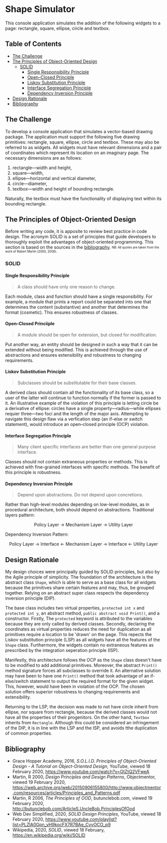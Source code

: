 # Shape Simulator
This console application simulates the addition of the following widgets to a page: rectangle, square, ellipse, circle and textbox.
## Table of Contents
- [The Challenge](#the-challenge)
- [The Principles of Object-Oriented Design](#the-principles-of-object-oriented-design)
  - [SOLID](#solid)
    - [Single Responsibility Principle](#single-responsibility-principle)
    - [Open–Closed Principle](#open/closed-principle)
    - [Liskov Substitution Principle](#liskov-substitution-principle)
    - [Interface Segregation Principle](#interface-segregation-principle)
    - [Dependency Inversion Principle](#dependency-inversion-principle)
- [Design Rationale](#design-rationale)
- [Bibliography](#bibliography)
## The Challenge
To develop a console application that simulates a vector-based drawing package. The application must support the following five drawing primitives: rectangle, square, ellipse, circle and textbox. These may also be referred to as widgets. All widgets must have relevant dimensions and a pair of coordinates which represent its location on an imaginary page. The necessary dimensions are as follows:
1) rectangle—width and height,
2) square—width,
3) ellipse—horizontal and vertical diameter,
4) circle—diameter,
5) textbox—width and height of bounding rectangle.

Naturally, the textbox must have the functionality of displaying text within its bounding rectangle.
## The Principles of Object-Oriented Design
Before writing any code, it is apposite to review best practice in code design. The acronym SOLID is a set of principles that guide developers to thoroughly exploit the advantages of object-oriented programming. This section is based on the sources in the [bibliography](#bibliography). <sub><sup>NB: All quotes are taken from the work of Robert Martin (2000, 2006).</sup></sub>
### SOLID

#### Single Responsibility Principle
> A class should have only one reason to change.

Each module, class and function should have a single responsibility. For example, a module that prints a report could be separated into one that determines the content (substantive) and another that determines the format (cosmetic). This ensures robustness of classes.
#### Open–Closed Princiiple
> A module should be open for extension, but closed for modification.

Put another way, an entity should be designed in such a way that it can be extended without being modified. This is achieved through the use of abstractions and ensures extensibility and robustness to changing requirements.
#### Liskov Substitution Principle
> Subclasses should be substitutable for their base classes.

A derived class should contain all the functionality of its base class, so a user of the latter will continue to function normally if the former is passed to it. An illustrative example of the violation of this principle is letting circle be a derivative of ellipse: circles have a single property—radius—while ellipses requier three—two foci and the length of the major axis. Attempting to navigate this design flaw via a verfication step (an if–else or switch statement), would introduce an open–closed principle (OCP) violation.
#### Interface Segregation Principle
> Many client specific interfaces are better than one general purpose interface.

Classes should not contain extraneous properties or methods. This is achieved with fine-grained interfaces with specific methods. The benefit of this principle is robustness.
#### Dependency Inversion Principle
> Depend upon abstractions. Do not depend upon concretions.

Rather than high-level modules depending on low-level modules, as in procedural architecture, both should depend on abstractions. Traditional layers pattern:  
<p align="center">Policy Layer → Mechanism Layer → Utility Layer</p>
Dependency Inversion Pattern: 
<p align="center">Policy Layer → Interface ← Mechanism Layer → Interface ← Utility Layer</p>

## Design Rationale
My design choices were principally guided by SOLID principles, but also by the Agile principle of simplicity. The foundation of the architecture is the abstract class `Shape`, which is able to serve as a base class for all widgets because the primitives share certain features and may, thus, be grouped together. Relying on an abstract super class respects the dependency inversion principle (DIP).

The base class includes two virtual properties, `protected int x` and `protected int y`, an abstract method, `public abstract void Print()`, and a constructor. Firstly, The `protected` keyword is attributed to the variables because they are only called by derived classes. Secondly, declaring the coordinates as virtual properties reduces the need for duplication as all primitives require a location to be 'drawn' on the page. This repects the Liskov substitution principle (LSP) as all widgets have all the features of the `Shape` class. Furthermore, the widgets contain no extraneous features as prescribed by the integration seperation principle (ISP).

Manifestly, this architecture follows the OCP as the `Shape` class doesn't have to be modified to add additional primitives. Moreover, the abstract `Print()` method signature forces all subclasses to override it. An alternative solution may have been to have one `Print()` method that took advantage of an if-else/switch statement to output the required format for the given widget. This, however, would have been in violation of the OCP. The chosen solution offers superior robustness to changing requirements and extensibility.

Returning to the LSP, the decision was made to not have circle inherit from ellipse, nor square from rectangle, because the derived classes would not have all the properties of their progenitors. On the other hand, `Textbox` inherits  from `Rectangle`. Although this could be considered an infringement of the DIP, it is in line with the LSP and the ISP, and avoids tthe duplication of common properties.

## Bibliography
- Grace Hopper Academy, 2016, *S.O.L.I.D. Principles of Object-Oriented Design - A Tutorial on Object-Oriented Design*, YouTube, viewed 18 February 2020, https://www.youtube.com/watch?v=GtZtQ2VFweA
- Martin, R 2000, *Design Principles and Design Patterns*, Objectmentor, viewed 19 February 2020, https://web.archive.org/web/20150906155800/http://www.objectmentor.com/resources/articles/Principles_and_Patterns.pdf
- Martin, R 2006, *The Principles of OOD*, butunclebob.com, viewed 19 February 2020, http://butunclebob.com/ArticleS.UncleBob.PrinciplesOfOod
- Web Dev Simplified, 2020, *SOLID Design Principles*, YouTube, viewed 18 February 2020, https://www.youtube.com/playlist?list=PLZlA0Gpn_vH9kocFX7R7BAe_CvvOCO_p9
- Wikipedia, 2020, *SOLID*, viewed 18 February, https://en.wikipedia.org/wiki/SOLID
